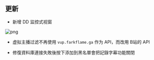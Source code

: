 ## 更新

- 新增 DD 监控式视窗

![png](https://github.com/eric2788/bilibili-jimaku-filter/raw/web/assets/dd-monitor.png)

- 虚拟主播过滤不再使用 ``vup.farkflame.ga`` 作为 API，而改用 B站的 API

- 修復資料庫連接失敗後按下添加到黑名單會把記錄字幕功能關閉